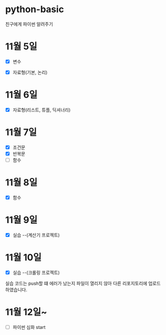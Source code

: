 # python-basic
친구에게 파이썬 알려주기

# 11월 5일

- [x] 변수
- [x] 자료형(기본, 논리)
  
  
# 11월 6일
- [x] 자료형(리스트, 튜플, 딕셔너리)
  
# 11월 7일
- [x] 조건문
- [x] 반복문
- [ ] 함수

# 11월 8일
- [x] 함수

# 11월 9일
- [x] 실습 --(계산기 프로젝트)

# 11월 10일
- [x] 실습 --(크롤링 프로젝트)

실습 코드는 push할 떄 에러가 났는지 파일이 열리지 않아 다른 리포지토리에 업로드 하였습니다.

# 11월 12일~

- [ ]  파이썬 심화 start
